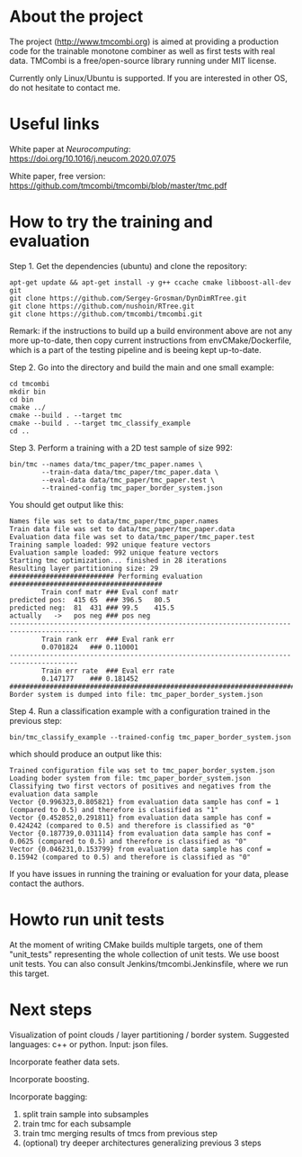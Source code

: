 # About the project
The project (http://www.tmcombi.org) is aimed at providing a production code for the trainable monotone combiner as well as first tests with real data. TMCombi is a free/open-source library running under MIT license.

Currently only Linux/Ubuntu is supported. If you are interested in other OS, do not hesitate to contact me.

# Useful links
White paper at <cite>Neurocomputing</cite>: https://doi.org/10.1016/j.neucom.2020.07.075

White paper, free version: https://github.com/tmcombi/tmcombi/blob/master/tmc.pdf

# How to try the training and evaluation
Step 1. Get the dependencies (ubuntu) and clone the repository:
```shell script
apt-get update && apt-get install -y g++ ccache cmake libboost-all-dev git
git clone https://github.com/Sergey-Grosman/DynDimRTree.git
git clone https://github.com/nushoin/RTree.git
git clone https://github.com/tmcombi/tmcombi.git
```
Remark: if the instructions to build up a build environment above are not any more up-to-date, then copy current instructions from envCMake/Dockerfile, which is a part of the testing pipeline and is beeing kept up-to-date.

Step 2. Go into the directory and build the main and one small example:
```shell script
cd tmcombi
mkdir bin
cd bin
cmake ../
cmake --build . --target tmc
cmake --build . --target tmc_classify_example
cd ..
```

Step 3. Perform a training with a 2D test sample of size 992:
```shell script
bin/tmc --names data/tmc_paper/tmc_paper.names \
        --train-data data/tmc_paper/tmc_paper.data \
        --eval-data data/tmc_paper/tmc_paper.test \
        --trained-config tmc_paper_border_system.json
```
You should get output like this:
```shell script
Names file was set to data/tmc_paper/tmc_paper.names
Train data file was set to data/tmc_paper/tmc_paper.data
Evaluation data file was set to data/tmc_paper/tmc_paper.test
Training sample loaded: 992 unique feature vectors
Evaluation sample loaded: 992 unique feature vectors
Starting tmc optimization... finished in 28 iterations
Resulting layer partitioning size: 29
########################## Performing evaluation ######################################
		Train conf matr	###	Eval conf matr
predicted pos:	415	65	###	396.5	80.5
predicted neg:	81	431	###	99.5	415.5
actually   ->	pos	neg	###	pos	neg
---------------------------------------------------------------------------------------
		Train rank err	###	Eval rank err
		0.0701824	###	0.110001
---------------------------------------------------------------------------------------
		Train err rate	###	Eval err rate
		0.147177	###	0.181452
#######################################################################################
Border system is dumped into file: tmc_paper_border_system.json
```

Step 4. Run a classification example with a configuration trained in the previous step:
 ```shell script
bin/tmc_classify_example --trained-config tmc_paper_border_system.json
```
which should produce an output like this:
 ```shell script
Trained configuration file was set to tmc_paper_border_system.json
Loading boder system from file: tmc_paper_border_system.json
Classifying two first vectors of positives and negatives from the evaluation data sample
Vector {0.996323,0.805821} from evaluation data sample has conf = 1 (compared to 0.5) and therefore is classified as "1"
Vector {0.452852,0.291811} from evaluation data sample has conf = 0.424242 (compared to 0.5) and therefore is classified as "0"
Vector {0.187739,0.031114} from evaluation data sample has conf = 0.0625 (compared to 0.5) and therefore is classified as "0"
Vector {0.046231,0.153799} from evaluation data sample has conf = 0.15942 (compared to 0.5) and therefore is classified as "0"
```
If you have issues in running the training or evaluation for your data, please contact the authors.

# Howto run unit tests
At the moment of writing CMake builds multiple targets, one of them "unit_tests" representing the whole collection of unit tests. We use boost unit tests. You can also consult Jenkins/tmcombi.Jenkinsfile, where we run this target.


# Next steps
Visualization of point clouds / layer partitioning / border system. Suggested languages: c++ or python. Input: json files.

Incorporate feather data sets.

Incorporate boosting.

Incorporate bagging:
1) split train sample into subsamples
2) train tmc for each subsample
3) train tmc merging results of tmcs from previous step
4) (optional) try deeper architectures generalizing previous 3 steps

